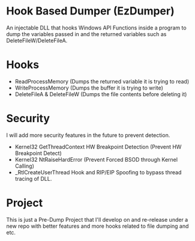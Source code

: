 # Hook Based Dumper (EzDumper)
An injectable DLL that hooks Windows API Functions inside a program to dump the variables passed in and the returned variables such as DeleteFileW/DeleteFileA.

# Hooks
- ReadProcessMemory (Dumps the returned variable it is trying to read)
- WriteProcessMemory (Dumps the buffer it is trying to write)
- DeleteFileA & DeleteFileW (Dumps the file contents before deleting it)

# Security
I will add more security features in the future to prevent detection.
- Kernel32 GetThreadContext HW Breakpoint Detection (Prevent HW Breakpoint Detect)
- Kernel32 NtRaiseHardError (Prevent Forced BSOD through Kernel Calling)
- _RtlCreateUserThread Hook and RIP/EIP Spoofing to bypass thread tracing of DLL.

# Project
This is just a Pre-Dump Project that I'll develop on and re-release under a new repo with better features and more hooks related to file dumping and etc.